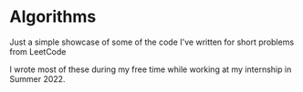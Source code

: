 # Algorithms
Just a simple showcase of some of the code I've written for short problems from LeetCode

I wrote most of these during my free time while working at my internship in Summer 2022.
